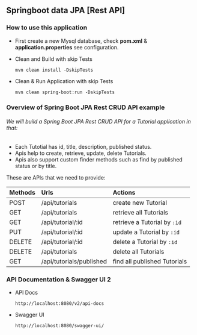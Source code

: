 ## Springboot data JPA [Rest API]

### How to use this application

- First create a new Mysql database, check **pom.xml** & **application.properties** see configuration.
- Clean and Build with skip Tests

    `mvn clean install -DskipTests`

- Clean & Run Application with skip Tests

    `mvn clean spring-boot:run -DskipTests`

### Overview of Spring Boot JPA Rest CRUD API example
###### We will build a Spring Boot JPA Rest CRUD API for a Tutorial application in that:
- Each Tutotial has id, title, description, published status.
- Apis help to create, retrieve, update, delete Tutorials.
- Apis also support custom finder methods such as find by published status or by title.

These are APIs that we need to provide:

| Methods | Urls                      | Actions                      |
|:--------|:--------------------------|:-----------------------------|
| POST    | /api/tutorials            | create new Tutorial          |
| GET     | /api/tutorials            | retrieve all Tutorials       |
| GET     | /api/tutorial/:id         | retrieve a Tutorial by `:id` |
| PUT     | /api/tutorial/:id         | update a Tutorial by `:id`   |
| DELETE  | /api/tutorial/:id         | delete a Tutorial by `:id`   |
| DELETE  | /api/tutorials            | delete all Tutorials         |
| GET     | /api/tutorials/published  | find all published Tutorials |

### API Documentation & Swagger UI 2

- API Docs

  `http://localhost:8080/v2/api-docs`


- Swagger UI

  `http://localhost:8080/swagger-ui/`



